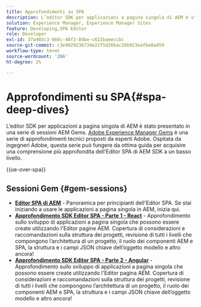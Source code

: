```yaml
---
title: Approfondimenti su SPA
description: L’editor SDK per applicazioni a pagina singola di AEM è stato presentato in una serie di sessioni AEM Gems. Ospitata da ingegneri Adobe, questa serie può servire da guida per acquisire una comprensione più approfondita dell’Editor SPA di AEM SDK a un basso livello, in hosting da ingegneri Adobe.
solution: Experience Manager, Experience Manager Sites
feature: Developing,SPA Editor
role: Developer
exl-id: 37a403c3-666c-46f3-84be-c622baeeccbc
source-git-commit: c3e9029236734e22f5d266ac26b923eafbe0a459
workflow-type: tm+mt
source-wordcount: '266'
ht-degree: 2%

---
```


# Approfondimenti su SPA{#spa-deep-dives}

L’editor SDK per applicazioni a pagina singola di AEM è stato presentato in una serie di sessioni AEM Gems. [Adobe Experience Manager Gems](https://helpx.adobe.com/experience-manager/kt/eseminars/gems/aem-index.html) è una serie di approfondimenti tecnici proposti da esperti Adobe. Ospitata da ingegneri Adobe, questa serie può fungere da ottima guida per acquisire una comprensione più approfondita dell’Editor SPA di AEM SDK a un basso livello.

{{ue-over-spa}}

## Sessioni Gem {#gem-sessions}

* **[Editor SPA di AEM](https://experienceleague.adobe.com/en/docs/events/experience-manager-gems-recordings/gems2018/aem-spa-editor)** - Panoramica per principianti dell&#39;Editor SPA. Se stai iniziando a usare le applicazioni a pagina singola in AEM, inizia qui.
* **[Approfondimento SDK Editor SPA - Parte 1 - React](https://experienceleague.adobe.com/en/docs/events/experience-manager-gems-recordings/gems2018/spa-editor-sdk-deep-dive-react)** - Approfondimento sullo sviluppo di applicazioni a pagina singola che possono essere create utilizzando l&#39;Editor pagine AEM. Copertura di considerazioni e raccomandazioni sulla struttura dei progetti, revisione di tutti i livelli che compongono l’architettura di un progetto, il ruolo dei componenti AEM e SPA, la struttura e i campi JSON chiave dell’oggetto modello e altro ancora!
* **[Approfondimento SDK Editor SPA - Parte 2 - Angular](https://experienceleague.adobe.com/en/docs/events/experience-manager-gems-recordings/gems2018/spa-editor-sdk-deep-dive-angular)** - Approfondimento sullo sviluppo di applicazioni a pagina singola che possono essere create utilizzando l&#39;Editor pagina AEM. Copertura di considerazioni e raccomandazioni sulla struttura dei progetti, revisione di tutti i livelli che compongono l’architettura di un progetto, il ruolo dei componenti AEM e SPA, la struttura e i campi JSON chiave dell’oggetto modello e altro ancora!
